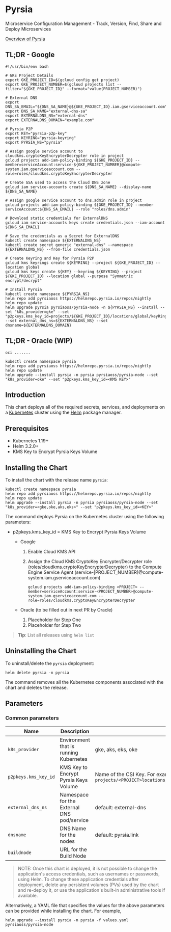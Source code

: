# Pyrsia

Microservice Configuration Management - Track, Version, Find, Share and Deploy Microservices

[Overview of Pyrsia](https://pyrsia.io)

## TL;DR - Google

```console
#!/usr/bin/env bash

# GKE Project Details
export GKE_PROJECT_ID=$(gcloud config get project)
export GKE_PROJECT_NUMBER=$(gcloud projects list --filter="${GKE_PROJECT_ID}" --format="value(PROJECT_NUMBER)")

# External DNS
export DNS_SA_EMAIL="${DNS_SA_NAME}@${GKE_PROJECT_ID}.iam.gserviceaccount.com"
export DNS_SA_NAME="external-dns-sa"
export EXTERNALDNS_NS="external-dns"
export EXTERNALDNS_DOMAIN="example.com"

# Pyrsia P2P
export KEY="pyrsia-p2p-key"
export KEYRING="pyrsia-keyring"
export PYRSIA_NS="pyrsia"

# Assign google service account to cloudkms.cryptoKeyEncrypterDecrypter role in project
gcloud projects add-iam-policy-binding ${GKE_PROJECT_ID} --member=serviceAccount:service-${GKE_PROJECT_NUMBER}@compute-system.iam.gserviceaccount.com --role=roles/cloudkms.cryptoKeyEncrypterDecrypter

# Create GSA used to access the Cloud DNS zone
gcloud iam service-accounts create ${DNS_SA_NAME} --display-name ${DNS_SA_NAME}

# Assign google service account to dns.admin role in project
gcloud projects add-iam-policy-binding ${GKE_PROJECT_ID} --member serviceAccount:${DNS_SA_EMAIL} --role "roles/dns.admin"

# Download static credentials for ExternalDNS
gcloud iam service-accounts keys create credentials.json --iam-account ${DNS_SA_EMAIL}

# Save the credentials as a Secret for ExternalDNS
kubectl create namespace ${EXTERNALDNS_NS}
kubectl create secret generic "external-dns" --namespace ${EXTERNALDNS_NS} --from-file credentials.json

# Create Keyring and Key for Pyrsia P2P
gcloud kms keyrings create ${KEYRING} --project ${GKE_PROJECT_ID} --location global
gcloud kms keys create ${KEY} --keyring ${KEYRING} --project ${GKE_PROJECT_ID} --location global --purpose "Symmetric encrypt/decrypt"

# Install Pyrsia
kubectl create namespace ${PYRSIA_NS}
helm repo add pyrsiaoss https://helmrepo.pyrsia.io/repos/nightly
helm repo update
helm upgrade pyrsia pyrsiaoss/pyrsia-node -n ${PYRSIA_NS} --install --set "k8s_provider=gke" --set "p2pkeys.kms_key_id=projects/${GKE_PROJECT_ID}/locations/global/keyRings/${KEYRING}/cryptoKeys/${KEY}" --set external_dns_ns=${EXTERNALDNS_NS} --set dnsname=${EXTERNALDNS_DOMAIN}

```

## TL;DR - Oracle (WIP)

```console
oci .......

kubectl create namespace pyrsia
helm repo add pyrsiaoss https://helmrepo.pyrsia.io/repos/nightly
helm repo update
helm upgrade --install pyrsia -n pyrsia pyrsiaoss/pyrsia-node --set "k8s_provider=oke" --set "p2pkeys.kms_key_id=<KMS KEY>"
```

## Introduction

This chart deploys all of the required secrets, services, and deployments on a [Kubernetes](https://kubernetes.io) cluster using the [Helm](https://helm.sh) package manager.

## Prerequisites

- Kubernetes 1.19+
- Helm 3.2.0+
- KMS Key to Encrypt Pyrsia Keys Volume

## Installing the Chart

To install the chart with the release name `pyrsia`:

```console
kubectl create namespace pyrsia
helm repo add pyrsiaoss https://helmrepo.pyrsia.io/repos/nightly
helm repo update
helm upgrade --install pyrsia -n pyrsia pyrsiaoss/pyrsia-node --set "k8s_provider=<gke,oke,aks,eks>" --set "p2pkeys.kms_key_id=<KEY>"
```

The command deploys Pyrsia on the Kubernetes cluster using the following parameters:

- p2pkeys.kms_key_id = KMS Key to Encrypt Pyrsia Keys Volume
  - Google
    1. Enable Cloud KMS API
    2. Assign the Cloud KMS CryptoKey Encrypter/Decrypter role (roles/cloudkms.cryptoKeyEncrypterDecrypter) to the Compute Engine Service Agent (service-[PROJECT_NUMBER]@compute-system.iam.gserviceaccount.com)

       ```console
       gcloud projects add-iam-policy-binding <PROJECT> --member=serviceAccount:service-<PROJECT_NUMBER>@compute-system.iam.gserviceaccount.com --role=roles/cloudkms.cryptoKeyEncrypterDecrypter
       ```

  - Oracle (to be filled out in next PR by Oracle)
    1. Placeholder for Step One
    2. Placeholder for Step Two

> **Tip**: List all releases using `helm list`

## Uninstalling the Chart

To uninstall/delete the `pyrsia` deployment:

```console
helm delete pyrsia -n pyrsia
```

The command removes all the Kubernetes components associated with the chart and deletes the release.

## Parameters

### Common parameters

| Name                     | Description                                   | Value           |
| ------------------------ | ----------------------------------------------| --------------- |
| `k8s_provider`           | Environment that is running Kubernetes        | gke, aks, eks, oke |
| `p2pkeys.kms_key_id`     | KMS Key to Encrypt Pyrsia Keys Volume         | Name of the CSI Key.  For example, under GKE: `projects/<PROJECT>locations/global/keyRings/<KEYRING>/cryptoKeys/<KEY>` |
| `external_dns_ns`        | Namespace for the External DNS pod/service | default: external-dns |
| `dnsname`                | DNS Name for the nodes                     | default: pyrsia.link  |
| `buildnode`              | URL for the Build Node                     | |

> NOTE: Once this chart is deployed, it is not possible to change the application's access credentials, such as usernames or passwords, using Helm. To change these application credentials after deployment, delete any persistent volumes (PVs) used by the chart and re-deploy it, or use the application's built-in administrative tools if available.

Alternatively, a YAML file that specifies the values for the above parameters can be provided while installing the chart. For example,

```console
helm upgrade --install pyrsia -n pyrsia -f values.yaml pyrsiaoss/pyrsia-node
```
